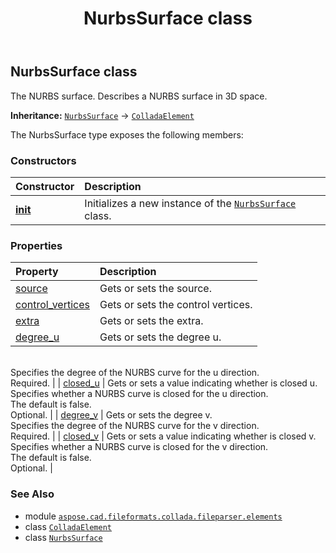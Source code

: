 ﻿---
title: NurbsSurface class
second_title: Aspose.CAD for Python via .NET API References
description: 
type: docs
weight: 750
url: /aspose.cad.fileformats.collada.fileparser.elements/nurbssurface/
is_root: false
---

## NurbsSurface class

The NURBS surface.
Describes a NURBS surface in 3D space.



**Inheritance:** [`NurbsSurface`](/cad/python-net/aspose.cad.fileformats.collada.fileparser.elements/nurbssurface) → 
[`ColladaElement`](/cad/python-net/aspose.cad.fileformats.collada.fileparser.elements/colladaelement)



The NurbsSurface type exposes the following members:

### Constructors
| Constructor | Description |
| :- | :- |
| [__init__](/cad/python-net/aspose.cad.fileformats.collada.fileparser.elements/nurbssurface/__init__/#) | Initializes a new instance of the [`NurbsSurface`](/cad/python-net/aspose.cad.fileformats.collada.fileparser.elements/nurbssurface) class. |


### Properties
| Property | Description |
| :- | :- |
| [source](/cad/python-net/aspose.cad.fileformats.collada.fileparser.elements/nurbssurface/source) | Gets or sets the source. |
| [control_vertices](/cad/python-net/aspose.cad.fileformats.collada.fileparser.elements/nurbssurface/control_vertices) | Gets or sets the control vertices. |
| [extra](/cad/python-net/aspose.cad.fileformats.collada.fileparser.elements/nurbssurface/extra) | Gets or sets the extra. |
| [degree_u](/cad/python-net/aspose.cad.fileformats.collada.fileparser.elements/nurbssurface/degree_u) | Gets or sets the degree u.<br/>Specifies the degree of the NURBS curve for the u direction.<br/>Required. |
| [closed_u](/cad/python-net/aspose.cad.fileformats.collada.fileparser.elements/nurbssurface/closed_u) | Gets or sets a value indicating whether is closed u.<br/>Specifies whether a NURBS curve is closed for the u direction.<br/>The default is false.<br/>Optional. |
| [degree_v](/cad/python-net/aspose.cad.fileformats.collada.fileparser.elements/nurbssurface/degree_v) | Gets or sets the degree v.<br/>Specifies the degree of the NURBS curve for the v direction.<br/>Required. |
| [closed_v](/cad/python-net/aspose.cad.fileformats.collada.fileparser.elements/nurbssurface/closed_v) | Gets or sets a value indicating whether is closed v.<br/>Specifies whether a NURBS curve is closed for the v direction.<br/>The default is false.<br/>Optional. |



### See Also
* module [`aspose.cad.fileformats.collada.fileparser.elements`](..)
* class [`ColladaElement`](/cad/python-net/aspose.cad.fileformats.collada.fileparser.elements/colladaelement)
* class [`NurbsSurface`](/cad/python-net/aspose.cad.fileformats.collada.fileparser.elements/nurbssurface)

